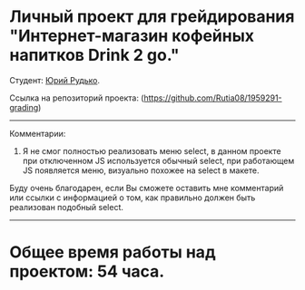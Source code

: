 # Личный проект для грейдирования "Интернет-магазин кофейных напитков Drink 2 go."

Студент: [Юрий Рудько](https://up.htmlacademy.ru/adaptive/25/user/1959291).

Ссылка на репозиторий проекта: (https://github.com/Rutia08/1959291-grading)


*****************************************************************************************
Комментарии: 

1. Я не смог полностью реализовать меню select, в данном проекте при отключенном JS используется обычный select, при работающем JS появляется меню, визуально похожее на select в макете.

Буду очень благодарен, если Вы сможете оставить мне комментарий или ссылки с информацией о том, как правильно должен быть реализован подобный select.

*****************************************************************************************

# Общее время работы над проектом: 54 часа.
